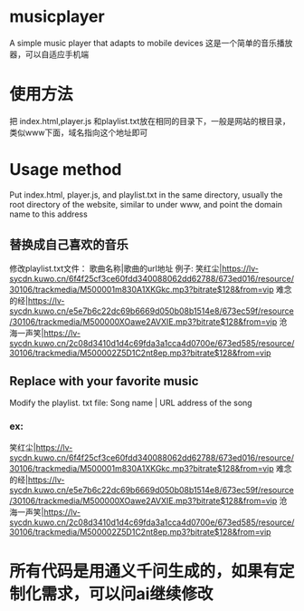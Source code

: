 # musicplayer
A simple music player that adapts to mobile devices
这是一个简单的音乐播放器，可以自适应手机端
# 使用方法
把 index.html,player.js 和playlist.txt放在相同的目录下，一般是网站的根目录，类似www下面，域名指向这个地址即可
# Usage method
Put index.html, player.js, and playlist.txt in the same directory, usually the root directory of the website, similar to under www, and point the domain name to this address

## 替换成自己喜欢的音乐
修改playlist.txt文件：
歌曲名称|歌曲的url地址
例子:
笑红尘|https://lv-sycdn.kuwo.cn/6f4f25cf3ce60fdd340088062dd62788/673ed016/resource/30106/trackmedia/M500001m830A1XKGkc.mp3?bitrate$128&from=vip
难念的经|https://lv-sycdn.kuwo.cn/e5e7b6c22dc69b6669d050b08b1514e8/673ec59f/resource/30106/trackmedia/M500000XOawe2AVXIE.mp3?bitrate$128&from=vip
沧海一声笑|https://lv-sycdn.kuwo.cn/2c08d3410d1d4c69fda3a1cca4d0700e/673ed585/resource/30106/trackmedia/M500002Z5D1C2nt8ep.mp3?bitrate$128&from=vip

## Replace with your favorite music
Modify the playlist. txt file:
Song name | URL address of the song
### ex:
笑红尘|https://lv-sycdn.kuwo.cn/6f4f25cf3ce60fdd340088062dd62788/673ed016/resource/30106/trackmedia/M500001m830A1XKGkc.mp3?bitrate$128&from=vip
难念的经|https://lv-sycdn.kuwo.cn/e5e7b6c22dc69b6669d050b08b1514e8/673ec59f/resource/30106/trackmedia/M500000XOawe2AVXIE.mp3?bitrate$128&from=vip
沧海一声笑|https://lv-sycdn.kuwo.cn/2c08d3410d1d4c69fda3a1cca4d0700e/673ed585/resource/30106/trackmedia/M500002Z5D1C2nt8ep.mp3?bitrate$128&from=vip

# 所有代码是用通义千问生成的，如果有定制化需求，可以问ai继续修改
